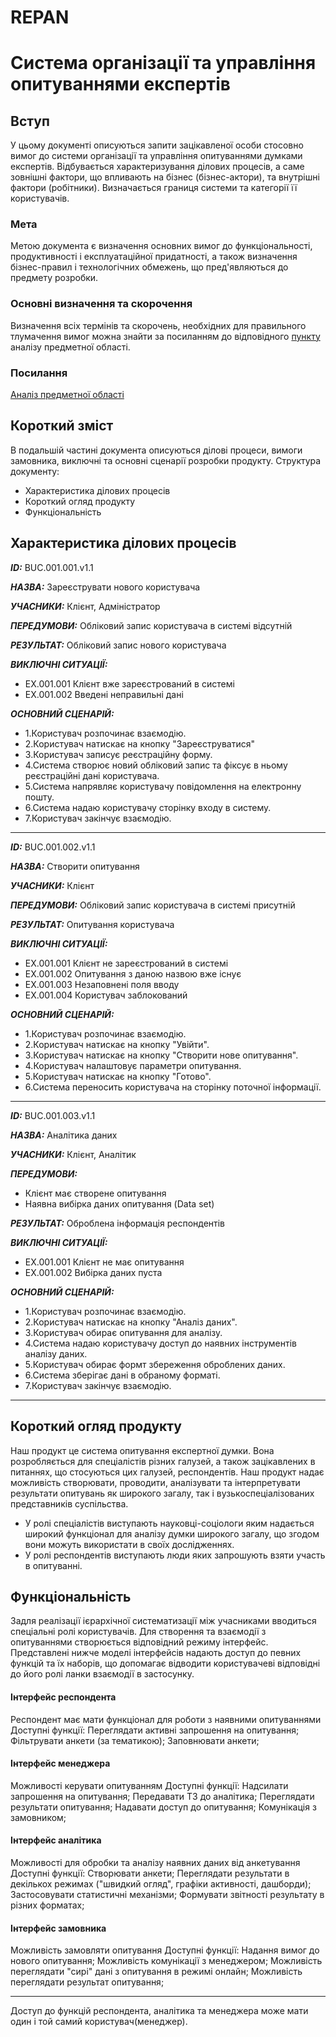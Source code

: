 # REPAN
# Система організації та управління опитуваннями експертів

## Вступ
У цьому документі описуються запити зацікавленої особи стосовно вимог до системи організації та управління опитуваннями думками експертів. Відбувається характеризування ділових процесів, а саме зовнішні фактори, що впливають на бізнес (бізнес-актори), та внутрішні фактори (робітники). Визначається границя системи та категорії її користувачів.

### Мета 
Метою документа є визначення основних вимог до функціональності, продуктивності і експлуатаційної придатності, а також визначення бізнес-правил і технологічних обмежень, що пред'являються до предмету розробки.


### Основні визначення та скорочення
Визначення всіх термінів та скорочень, необхідних для правильного тлумачення вимог можна знайти за посиланням до відповідного [пункту](https://github.com/KepAlex-404/ODB-Project-IV-91-t1/blob/BRCH-1/docs/requirements/state-of-the-art.md#%D0%BE%D1%81%D0%BD%D0%BE%D0%B2%D0%BD%D1%96-%D0%B2%D0%B8%D0%B7%D0%BD%D0%B0%D1%87%D0%B5%D0%BD%D0%BD%D1%8F) аналізу предметної області.


### Посилання
[Аналіз предметної області](https://github.com/KepAlex-404/ODB-Project-IV-91-t1/blob/BRCH-1/docs/requirements/state-of-the-art.md)


## Короткий зміст
В подальшій частині документа описуються ділові процеси, вимоги замовника, виключні та основні сценарії розробки продукту. 
Структура документу:
+ Характеристика ділових процесів
+ Короткий огляд продукту
+ Функціональність

## Характеристика ділових процесів
   
***ID:*** BUC.001.001.v1.1
    
***НАЗВА:*** Зареєструвати нового користувача
    
***УЧАСНИКИ:*** Клієнт, Адміністратор

***ПЕРЕДУМОВИ:*** Обліковий запис користувача в системі відсутній

***РЕЗУЛЬТАТ:*** Обліковий запис нового користувача

***ВИКЛЮЧНІ СИТУАЦІЇ:*** 
+ ЕХ.001.001 Клієнт вже зареєстрований в системі
+ ЕХ.001.002 Введені неправильні дані

***ОСНОВНИЙ СЦЕНАРІЙ:*** 
+ 1.Користувач розпочинає взаємодію.
+ 2.Користувач натискає на кнопку "Зареєструватися"
+ 3.Користувач записує реєстраційну форму.
+ 4.Система створює новий обліковий запис та фіксує в ньому реєстраційні дані користувача.
+ 5.Система напрявляє користувачу повідомлення на електронну пошту.
+ 6.Система надаю користувачу сторінку входу в систему.
+ 7.Користувач закінчує взаємодію.
<hr>


***ID:*** BUC.001.002.v1.1
    
***НАЗВА:*** Створити опитування
    
***УЧАСНИКИ:*** Клієнт

***ПЕРЕДУМОВИ:*** Обліковий запис користувача в системі присутній

***РЕЗУЛЬТАТ:*** Опитування користувача

***ВИКЛЮЧНІ СИТУАЦІЇ:*** 
+ ЕХ.001.001 Клієнт не зареєстрований в системі
+ ЕХ.001.002 Опитування з даною назвою вже існує
+ ЕХ.001.003 Незаповнені поля вводу
+ ЕХ.001.004 Користувач заблокований

***ОСНОВНИЙ СЦЕНАРІЙ:*** 
+ 1.Користувач розпочинає взаємодію.
+ 2.Користувач натискає на кнопку "Увійти".
+ 3.Користувач натискає на кнопку "Створити нове опитування".
+ 4.Користувач налаштовує параметри опитування.
+ 5.Користувач натискає на кнопку "Готово".
+ 6.Система переносить користувача на сторінку поточної інформації.
<hr>


***ID:*** BUC.001.003.v1.1
    
***НАЗВА:*** Аналітика даних
    
***УЧАСНИКИ:*** Клієнт, Аналітик

***ПЕРЕДУМОВИ:*** 
+ Клієнт має створене опитування
+ Наявна вибірка даних опитування (Data set) 

***РЕЗУЛЬТАТ:*** Оброблена інформація респондентів

***ВИКЛЮЧНІ СИТУАЦІЇ:*** 
+ ЕХ.001.001 Клієнт не має опитування
+ ЕХ.001.002 Вибірка даних пуста

***ОСНОВНИЙ СЦЕНАРІЙ:*** 
+ 1.Користувач розпочинає взаємодію.
+ 2.Користувач натискає на кнопку "Аналіз даних".
+ 3.Користувач обирає опитування для аналізу.
+ 4.Система надаю користувачу доступ до наявних інструментів аналізу даних.
+ 5.Користувач обирає формт збереження оброблених даних.
+ 6.Система зберігає дані в обраному форматі.
+ 7.Користувач закінчує взаємодію.
<hr>

## Короткий огляд продукту

Наш продукт це система опитування експертної думки. Вона розробляється для спеціалістів різних галузей, а також зацікавлених в питаннях, що стосуються цих галузей, респондентів. Наш продукт надає можливість створювати, проводити, аналізувати та інтерпретувати результати опитувань як широкого загалу, так і вузькоспеціалізованих представників суспільства. 
+ У ролі спеціалістів виступають науковці-соціологи яким надається широкий функціонал для аналізу думки широкого загалу, що згодом вони можуть використати в своїх дослідженнях.
+ У ролі респондентів виступають люди яких запрошують взяти участь в опитуванні.

## Функціональність
Задля реалізації ієрархічної систематизації між учасниками вводиться спеціальні ролі користувачів. Для створення та взаємодії з опитуваннями створюється відповідний режиму інтерфейс. Представлені нижче моделі інтерфейсів надають доступ до певних функцій та їх наборів, що допомагає відводити користувачеві відповідні до його ролі ланки взаємодії в застосунку.

#### Інтерфейс респондента
Респондент має мати функціонал для роботи з наявними опитуваннями
Доступні функції:
Переглядати активні запрошення на опитування;
Фільтрувати анкети (за тематикою);
Заповнювати анкети;

#### Інтерфейс менеджера
Можливості керувати опитуванням
Доступні функції:
Надсилати запрошення на опитування;
Передавати ТЗ до аналітика;
Переглядати результати опитування;
Надавати доступ до опитування;
Комунікація з замовником;

#### Інтерфейс аналітика
Можливості для обробки та аналізу наявних даних від анкетування
Доступні функції:
Створювати анкети;
Переглядати результати в декількох режимах ("швидкий огляд", графіки активності, дашборди);
Застосовувати статистичні механізми;
Формувати звітності результату в різних форматах;

#### Інтерфейс замовника
Можливість замовляти опитування
Доступні функції:
Надання вимог до нового опитування;
Можливість комунікації з менеджером;
Можливість переглядати "сирі" дані з опитування в режимі онлайн;
Можливість переглядати результат опитування;

<hr>
Доступ до функцій респондента, аналітика та менеджера може мати один і той самий користувач(менеджер).

